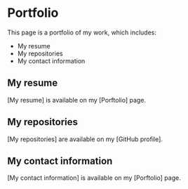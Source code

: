 # Portfolio

This page is a portfolio of my work, which includes:

- My resume
- My repositories
- My contact information

## My resume

[My resume] is available on my [Porftolio] page.

## My repositories

[My repositories] are available on my [GitHub profile].

## My contact information

[My contact information] is available on my [Porftolio] page.

